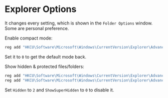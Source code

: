 # Explorer Options

It changes every setting, which is shown in the `Folder Options` window. Some are personal preference.

Enable compact mode:
```bat
reg add "HKCU\Software\Microsoft\Windows\CurrentVersion\Explorer\Advanced" /v UseCompactMode /t REG_DWORD /d 1
```
Set it to `0` to get the default mode back.

Show hidden & protected files/folders:
```bat
reg add "HKCU\Software\Microsoft\Windows\CurrentVersion\Explorer\Advanced" /v Hidden /t REG_DWORD /d 1 /f
reg add "HKCU\Software\Microsoft\Windows\CurrentVersion\Explorer\Advanced" /v ShowSuperHidden /t REG_DWORD /d 1 /f
```
Set `Hidden` to `2` and `ShowSuperHidden` to `0` to disable it.

